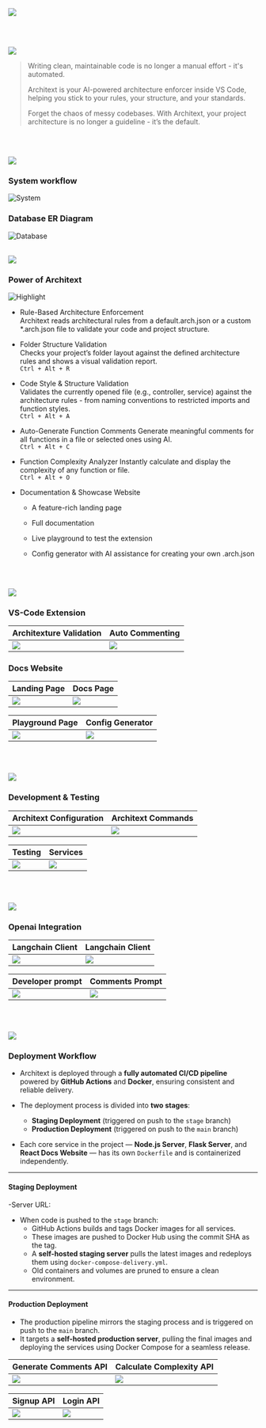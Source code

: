 <img src="./readme/title1.svg"/>

<br><br>

<!-- project overview -->
<img src="./readme/title2.svg"/>

>Writing clean, maintainable code is no longer a manual effort - it's automated.
>
>Architext is your AI-powered architecture enforcer inside VS Code, helping you stick to your rules, your structure, and your standards.
>
>Forget the chaos of messy codebases. With Architext, your project architecture is no longer a guideline - it’s the default. 

<br><br>

<!-- System Design -->
<img src="./readme/title3.svg"/>

### System workflow
![System](./readme/images/diagram-export-5-19-2025-4_52_30-PM.png)

### Database ER Diagram
![Database](./readme/images/drawSQL-image-export-2025-05-19.png)
<br><br>

<!-- Project Highlights -->
<img src="./readme/title4.svg"/>

### Power of Architext

![Highlight](./readme/images/Slice%202.png)


- Rule-Based Architecture Enforcement <br/>
    Architext reads architectural rules from a default.arch.json or a custom *.arch.json file to validate your code and project structure.

- Folder Structure Validation <br/>
    Checks your project’s folder layout against the defined architecture rules and shows a visual validation report. <br/>
    `Ctrl + Alt + R`

- Code Style & Structure Validation <br/>
    Validates the currently opened file (e.g., controller, service) against the architecture rules - from naming conventions to restricted imports and function styles.
    <br/>
    `Ctrl + Alt + A`

- Auto-Generate Function Comments
    Generate meaningful comments for all functions in a file or selected ones using AI.
    <br/>
    `Ctrl + Alt + C`

- Function Complexity Analyzer
    Instantly calculate and display the complexity of any function or file.
    <br/>
    `Ctrl + Alt + O`

- Documentation & Showcase Website

    - A feature-rich landing page

    - Full documentation

    - Live playground to test the extension

    - Config generator with AI assistance for creating your own .arch.json


<br><br>

<!-- Demo -->
<img src="./readme/title5.svg"/>


### VS-Code Extension
<!-- 1440x1024.png -->
| Architexture Validation                           | Auto Commenting                       |
| --------------------------------------- | ------------------------------------- |
| <img src="./readme/images/ezgif.com-optimize.gif" /> | <img src="./readme/images/ezgif.com-optimize (1).gif"/> |
### Docs Website
<!-- 1440x1024.png -->
| Landing Page                           | Docs Page                       |
| --------------------------------------- | ------------------------------------- |
| <img src="./readme/images/Screenshot 2025-05-20 121827.png" /> | <img src="./readme/images/Screenshot 2025-05-20 122007.png"/> |

| Playground Page                           | Config Generator                    |
| --------------------------------------- | ------------------------------------- |
| <img src="./readme/images/ViteReactTS-GoogleChrome2025-05-2023-02-22-ezgif.com-optimize.gif" />| <img src="./readme/images/ezgif.com-optimize (2).gif" /> |

<!-- ### Mobile View 
| Login screen                            | Register screen                       | Register screen                       |
| --------------------------------------- | ------------------------------------- | ------------------------------------- |
| ![Landing](./readme/demo/1440x1024.png) | ![fsdaf](./readme/demo/1440x1024.png) | ![fsdaf](./readme/demo/1440x1024.png) | -->

<br><br>

<!-- Development & Testing -->
<img src="./readme/title6.svg"/>

### Development & Testing


| Architext Configuration                            | Architext Commands                   | 
| --------------------------------------- | ------------------------------------- | 
| <img src="./readme/images/Screenshot 2025-05-20 183602.png" /> | <img src="./readme/images/Screenshot 2025-05-20 183641.png" /> |

| Testing                           | Services                     |
| --------------------------------------- | ------------------------------------- |
| <img src="./readme/images/Screenshot 2025-05-21 051352.png" /> | <img src="./readme/images/Screenshot 2025-05-20 184421.png"/> |

<br><br>

<!-- AI Powered App -->
<img src="./readme/title7.svg"/>

### Openai Integration
<!-- 1440x1024.png -->
| Langchain Client                           | Langchain Client                       |
| --------------------------------------- | ------------------------------------- |
| <img src="./readme/images/Screenshot 2025-05-20 140335.png" /> | <img src="./readme/images/Screenshot 2025-05-20 140353.png"/> |

| Developer prompt                          | Comments Prompt                       |
| --------------------------------------- | ------------------------------------- |
| <img src="./readme/images/Screenshot 2025-05-20 140502.png" /> | <img src="./readme/images/Screenshot 2025-05-20 140449.png"/> |



<br><br>

<!-- Deployment -->
<img src="./readme/title8.svg"/>

### Deployment Workflow

- Architext is deployed through a **fully automated CI/CD pipeline** powered by **GitHub Actions** and **Docker**, ensuring consistent and reliable delivery.

- The deployment process is divided into **two stages**:
  - **Staging Deployment** (triggered on push to the `stage` branch)
  - **Production Deployment** (triggered on push to the `main` branch)

- Each core service in the project — **Node.js Server**, **Flask Server**, and **React Docs Website** — has its own `Dockerfile` and is containerized independently.

---

#### Staging Deployment

-Server URL: 
- When code is pushed to the `stage` branch:
  - GitHub Actions builds and tags Docker images for all services.
  - These images are pushed to Docker Hub using the commit SHA as the tag.
  - A **self-hosted staging server** pulls the latest images and redeploys them using `docker-compose-delivery.yml`.
  - Old containers and volumes are pruned to ensure a clean environment.

---

#### Production Deployment

- The production pipeline mirrors the staging process and is triggered on push to the `main` branch.
- It targets a **self-hosted production server**, pulling the final images and deploying the services using Docker Compose for a seamless release.







| Generate Comments API                           | Calculate Complexity API                       |
| --------------------------------------- | ------------------------------------- |
| <img src="./readme/images/Screenshot 2025-05-21 035609.png" /> |<img src="./readme/images/Screenshot 2025-05-21 035410.png" /> |

| Signup API                          | Login API |
| --------------------------------------- | ------------------------------------- |
|<img src="./readme/images/Screenshot 2025-05-21 040721.png" height=""/> |<img src="./readme/images/Screenshot 2025-05-21 041005.png" /> |

<br><br>